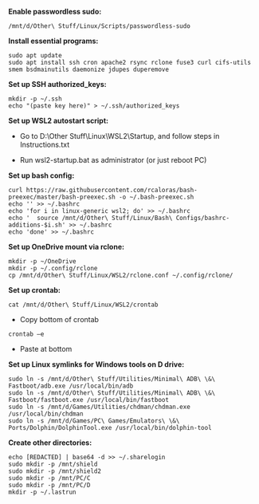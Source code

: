 **Enable passwordless sudo:**  

```
/mnt/d/Other\ Stuff/Linux/Scripts/passwordless-sudo
```

**Install essential programs:**

```
sudo apt update
sudo apt install ssh cron apache2 rsync rclone fuse3 curl cifs-utils smem bsdmainutils daemonize jdupes duperemove
```

**Set up SSH authorized_keys:**  

```
mkdir -p ~/.ssh
echo "(paste key here)" > ~/.ssh/authorized_keys
```

**Set up WSL2 autostart script:**

* Go to D:\\Other Stuff\\Linux\\WSL2\\Startup, and follow steps in Instructions.txt

* Run wsl2-startup.bat as administrator (or just reboot PC) 

**Set up bash config:**  

```
curl https://raw.githubusercontent.com/rcaloras/bash-preexec/master/bash-preexec.sh -o ~/.bash-preexec.sh
echo '' >> ~/.bashrc
echo 'for i in linux-generic wsl2; do' >> ~/.bashrc
echo '  source /mnt/d/Other\ Stuff/Linux/Bash\ Configs/bashrc-additions-$i.sh' >> ~/.bashrc
echo 'done' >> ~/.bashrc
```

**Set up OneDrive mount via rclone:**  

```
mkdir -p ~/OneDrive
mkdir -p ~/.config/rclone
cp /mnt/d/Other\ Stuff/Linux/WSL2/rclone.conf ~/.config/rclone/
```

**Set up crontab:**

```
cat /mnt/d/Other\ Stuff/Linux/WSL2/crontab
```

* Copy bottom of crontab

```
crontab –e
```

* Paste at bottom

**Set up Linux symlinks for Windows tools on D drive:**

```
sudo ln -s /mnt/d/Other\ Stuff/Utilities/Minimal\ ADB\ \&\ Fastboot/adb.exe /usr/local/bin/adb
sudo ln -s /mnt/d/Other\ Stuff/Utilities/Minimal\ ADB\ \&\ Fastboot/fastboot.exe /usr/local/bin/fastboot
sudo ln -s /mnt/d/Games/Utilities/chdman/chdman.exe /usr/local/bin/chdman
sudo ln -s /mnt/d/Games/PC\ Games/Emulators\ \&\ Ports/Dolphin/DolphinTool.exe /usr/local/bin/dolphin-tool
```

**Create other directories:**

```
echo [REDACTED] | base64 -d >> ~/.sharelogin
sudo mkdir -p /mnt/shield
sudo mkdir -p /mnt/shield2
sudo mkdir -p /mnt/PC/C
sudo mkdir -p /mnt/PC/D
mkdir -p ~/.lastrun
```
